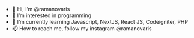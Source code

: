 - 👋 Hi, I’m @ramanovaris
- 👀 I’m interested in programming
- 🌱 I’m currently learning Javascript, NextJS, React JS, Codeigniter, PHP
- 📫 How to reach me, follow my instagram @ramanovaris

<!---
ramanovaris/ramanovaris is a ✨ special ✨ repository because its `README.md` (this file) appears on your GitHub profile.
You can click the Preview link to take a look at your changes.
--->
